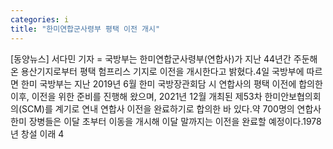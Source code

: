 ```yaml
---
categories: i
title: "한미연합군사령부 평택 이전 개시"
---
```

[동양뉴스] 서다민 기자 = 국방부는 한미연합군사령부(연합사)가 지난 44년간 주둔해온 용산기지로부터 평택 험프리스 기지로 이전을 개시한다고 밝혔다.4일 국방부에 따르면 한미 국방부는 지난 2019년 6월 한미 국방장관회담 시 연합사의 평택 이전에 합의한 이후, 이전을 위한 준비를 진행해 왔으며, 2021년 12월 개최된 제53차 한미안보협의회의(SCM)를 계기로 연내 연합사 이전을 완료하기로 합의한 바 있다.약 700명의 연합사 한미 장병들은 이달 초부터 이동을 개시해 이달 말까지는 이전을 완료할 예정이다.1978년 창설 이래 4